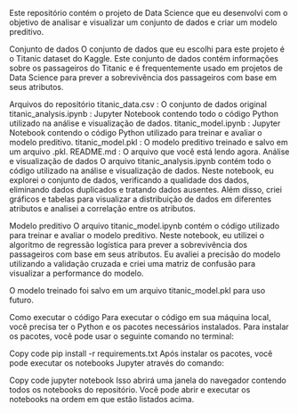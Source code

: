 Este repositório contém o projeto de Data Science que eu desenvolvi com o objetivo de analisar e visualizar um conjunto de dados e criar um modelo preditivo.

Conjunto de dados
O conjunto de dados que eu escolhi para este projeto é o Titanic dataset do Kaggle. Este conjunto de dados contém informações sobre os passageiros do Titanic e é frequentemente usado em projetos de Data Science para prever a sobrevivência dos passageiros com base em seus atributos.

Arquivos do repositório
titanic_data.csv : O conjunto de dados original
titanic_analysis.ipynb : Jupyter Notebook contendo todo o código Python utilizado na análise e visualização de dados.
titanic_model.ipynb : Jupyter Notebook contendo o código Python utilizado para treinar e avaliar o modelo preditivo.
titanic_model.pkl : O modelo preditivo treinado e salvo em um arquivo .pkl.
README.md : O arquivo que você está lendo agora.
Análise e visualização de dados
O arquivo titanic_analysis.ipynb contém todo o código utilizado na análise e visualização de dados. Neste notebook, eu explorei o conjunto de dados, verificando a qualidade dos dados, eliminando dados duplicados e tratando dados ausentes. Além disso, criei gráficos e tabelas para visualizar a distribuição de dados em diferentes atributos e analisei a correlação entre os atributos.

Modelo preditivo
O arquivo titanic_model.ipynb contém o código utilizado para treinar e avaliar o modelo preditivo. Neste notebook, eu utilizei o algoritmo de regressão logística para prever a sobrevivência dos passageiros com base em seus atributos. Eu avaliei a precisão do modelo utilizando a validação cruzada e criei uma matriz de confusão para visualizar a performance do modelo.

O modelo treinado foi salvo em um arquivo titanic_model.pkl para uso futuro.

Como executar o código
Para executar o código em sua máquina local, você precisa ter o Python e os pacotes necessários instalados. Para instalar os pacotes, você pode usar o seguinte comando no terminal:

Copy code
pip install -r requirements.txt
Após instalar os pacotes, você pode executar os notebooks Jupyter através do comando:

Copy code
jupyter notebook
Isso abrirá uma janela do navegador contendo todos os notebooks do repositório. Você pode abrir e executar os notebooks na ordem em que estão listados acima.
